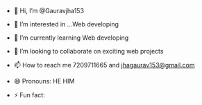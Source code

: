 - 👋 Hi, I’m @Gauravjha153
- 👀 I’m interested in ...Web developing
- 🌱 I’m currently learning Web developing
- 💞️ I’m looking to collaborate on exciting web projects

- 📫 How to reach me 7209711665 and jhagaurav153@gmail.com
- 😄 Pronouns: HE HIM
- ⚡ Fun fact: 

<!---
Gauravjha153/Gauravjha153 is a ✨ special ✨ repository because its `README.md` (this file) appears on your GitHub profile.
You can click the Preview link to take a look at your changes.
--->
